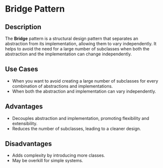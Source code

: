 # Bridge Pattern

## Description

The **Bridge** pattern is a structural design pattern that separates an abstraction from its implementation, allowing them to vary independently. It helps to avoid the need for a large number of subclasses when both the abstraction and the implementation can change independently.

## Use Cases

- When you want to avoid creating a large number of subclasses for every combination of abstractions and implementations.
- When both the abstraction and implementation can vary independently.

## Advantages

- Decouples abstraction and implementation, promoting flexibility and extensibility.
- Reduces the number of subclasses, leading to a cleaner design.

## Disadvantages

- Adds complexity by introducing more classes.
- May be overkill for simple systems.

